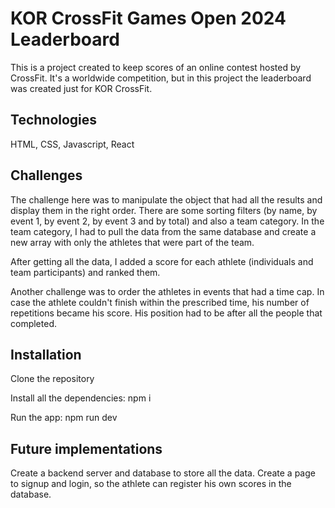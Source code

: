 # KOR CrossFit Games Open 2024 Leaderboard
This is a project created to keep scores of an online contest hosted by CrossFit. It's a worldwide competition, but in this project the leaderboard was created just for KOR CrossFit.

## Technologies
HTML, CSS, Javascript, React

## Challenges
The challenge here was to manipulate the object that had all the results and display them in the right order. 
There are some sorting filters (by name, by event 1, by event 2, by event 3 and by total) and also a team category.
In the team category, I had to pull the data from the same database and create a new array with only the athletes that were part of the team. 

After getting all the data, I added a score for each athlete (individuals and team participants) and ranked them.

Another challenge was to order the athletes in events that had a time cap. In case the athlete couldn't finish within the prescribed time, his number of repetitions became his score. His position had to be after all the people that completed.


## Installation
Clone the repository

Install all the dependencies: 
npm i

Run the app:
npm run dev

## Future implementations
Create a backend server and database to store all the data.
Create a page to signup and login, so the athlete can register his own scores in the database.

